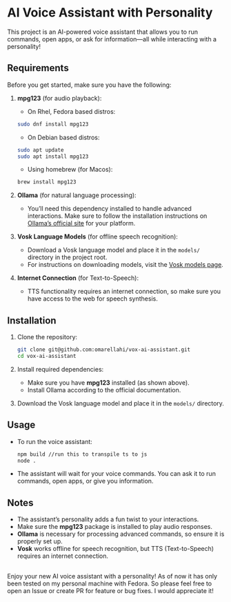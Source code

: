 # AI Voice Assistant with Personality

This project is an AI-powered voice assistant that allows you to run commands, open apps, or ask for information—all while interacting with a personality!

## Requirements

Before you get started, make sure you have the following:

1. **mpg123** (for audio playback):
   - On Rhel, Fedora based distros:
   ```bash
   sudo dnf install mpg123
   ```
   - On Debian based distros:
   ```bash
   sudo apt update
   sudo apt install mpg123
   ```
   - Using homebrew (for Macos):
   ```bash
   brew install mpg123
   ```

2. **Ollama** (for natural language processing):
   - You’ll need this dependency installed to handle advanced interactions. Make sure to follow the installation instructions on [Ollama’s official site](https://ollama.com/) for your platform.

3. **Vosk Language Models** (for offline speech recognition):
   - Download a Vosk language model and place it in the `models/` directory in the project root.
   - For instructions on downloading models, visit the [Vosk models page](https://alphacephei.com/vosk/models).

4. **Internet Connection** (for Text-to-Speech):
   - TTS functionality requires an internet connection, so make sure you have access to the web for speech synthesis.

## Installation

1. Clone the repository:
   ```bash
   git clone git@github.com:omarellahi/vox-ai-assistant.git
   cd vox-ai-assistant
   ```

2. Install required dependencies:
   - Make sure you have **mpg123** installed (as shown above).
   - Install Ollama according to the official documentation.

3. Download the Vosk language model and place it in the `models/` directory.

## Usage

- To run the voice assistant:
  ```bash
  npm build //run this to transpile ts to js
  node .
  ```

- The assistant will wait for your voice commands. You can ask it to run commands, open apps, or give you information.

## Notes

- The assistant’s personality adds a fun twist to your interactions.
- Make sure the **mpg123** package is installed to play audio responses.
- **Ollama** is necessary for processing advanced commands, so ensure it is properly set up.
- **Vosk** works offline for speech recognition, but TTS (Text-to-Speech) requires an internet connection.

##

Enjoy your new AI voice assistant with a personality! 
As of now it has only been tested on my personal machine with Fedora. So please feel free to open an Issue or create PR for feature or bug fixes.
I would appreciate it!
